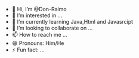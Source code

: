 - 👋 Hi, I’m @Don-Raimo
- 👀 I’m interested in ...
- 🌱 I’m currently learning Java,Html and Javasrcipt 
- 💞️ I’m looking to collaborate on ...
- 📫 How to reach me ...
- 😄 Pronouns: Him/He
- ⚡ Fun fact: ...

<!---
Don-Raimo/Don-Raimo is a ✨ special ✨ repository because its `README.md` (this file) appears on your GitHub profile.
You can click the Preview link to take a look at your changes.
--->
